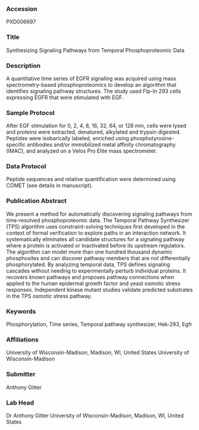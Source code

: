 ### Accession
PXD006697

### Title
Synthesizing Signaling Pathways from Temporal Phosphoproteomic Data

### Description
A quantitative time series of EGFR signaling was acquired using mass spectrometry-based phosphoproteomics to develop an algorithm that identifies signaling pathway structures.  The study used Flp-In 293 cells expressing EGFR that were stimulated with EGF.

### Sample Protocol
After EGF stimulation for 0, 2, 4, 8, 16, 32, 64, or 128 min, cells were lysed and proteins were extracted, denatured, alkylated and trypsin digested.  Peptides were isobarically labeled, enriched using phosphotyrosine-specific antibodies and/or immobilized metal affinity chromatography (IMAC), and analyzed on a Velos Pro Elite mass spectrometer.

### Data Protocol
Peptide sequences and relative quantification were determined using COMET (see details in manuscript).

### Publication Abstract
We present a method for automatically discovering signaling pathways from time-resolved phosphoproteomic data. The Temporal Pathway Synthesizer (TPS) algorithm uses constraint-solving techniques first developed in the context of formal verification to explore paths in an interaction network. It systematically eliminates all candidate structures for a signaling pathway where a protein is activated or inactivated before its upstream regulators. The algorithm can model more than one hundred thousand dynamic phosphosites and can discover pathway members that are not differentially phosphorylated. By analyzing temporal data, TPS defines signaling cascades without needing to experimentally perturb individual proteins. It recovers known pathways and proposes pathway connections when applied to the human epidermal growth factor and yeast osmotic stress responses. Independent kinase mutant studies validate predicted substrates in the TPS osmotic stress pathway.

### Keywords
Phosphorylation, Time series, Temporal pathway synthesizer, Hek-293, Egfr

### Affiliations
University of Wisconsin-Madison, Madison, WI, United States
University of Wisconsin-Madison

### Submitter
Anthony Gitter

### Lab Head
Dr Anthony Gitter
University of Wisconsin-Madison, Madison, WI, United States


